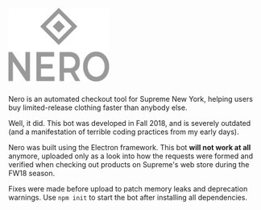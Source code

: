 # <img src="https://github.com/nik0h/nero-supreme/blob/master/assets/nero.png" width="200" />
Nero is an automated checkout tool for Supreme New York, helping users buy limited-release clothing faster than anybody else.

Well, it did. This bot was developed in Fall 2018, and is severely outdated (and a manifestation of terrible coding practices from my early days).

Nero was built using the Electron framework. This bot **will not work at all** anymore, uploaded only as a look into how the requests were formed and verified when checking out products on Supreme's web store during the FW18 season.

Fixes were made before upload to patch memory leaks and deprecation warnings. Use `npm init` to start the bot after installing all dependencies.
